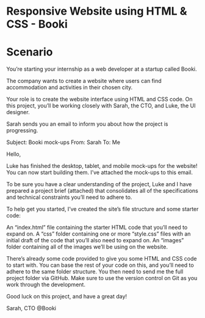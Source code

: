 # Responsive Website using HTML & CSS - Booki

# Scenario
You’re starting your internship as a web developer at a startup called Booki.

The company wants to create a website where users can find accommodation and activities in their chosen city.

Your role is to create the website interface using HTML and CSS code. On this project, you’ll be working closely with Sarah, the CTO, and Luke, the UI designer. 

Sarah sends you an email to inform you about how the project is progressing.


Subject: Booki mock-ups
From: Sarah
To: Me

Hello,

Luke has finished the desktop, tablet, and mobile mock-ups for the website! You can now start building them. I’ve attached the mock-ups to this email. 

To be sure you have a clear understanding of the project, Luke and I have prepared a project brief (attached) that consolidates all of the specifications and technical constraints you’ll need to adhere to.

To help get you started, I’ve created the site’s file structure and some starter code: 

An “index.html” file containing the starter HTML code that you’ll need to expand on.
A “css” folder containing one or more “style.css” files with an initial draft of the code that you’ll also need to expand on.
An “images” folder containing all of the images we’ll be using on the website.

There’s already some code provided to give you some HTML and CSS code to start with. You can base the rest of your code on this, and you’ll need to adhere to the same folder structure.
You then need to send me the full project folder via GitHub. Make sure to use the version control on Git as you work through the development.

Good luck on this project, and have a great day!

Sarah, CTO @Booki

